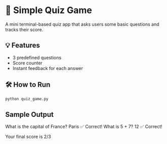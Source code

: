 
# 🧠 Simple Quiz Game

A mini terminal-based quiz app that asks users some basic questions and tracks their score.

## 💡 Features

- 3 predefined questions
- Score counter
- Instant feedback for each answer

## 🛠 How to Run

```bash
python quiz_game.py
```

## Sample Output
What is the capital of France? Paris
✅ Correct!
What is 5 + 7? 12
✅ Correct!

Your final score is 2/3

